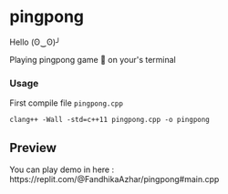 # pingpong
Hello (ʘ‿ʘ)╯

Playing pingpong game 🏓 on your's terminal 

<h3> Usage </h3>

First compile file `pingpong.cpp`

```
clang++ -Wall -std=c++11 pingpong.cpp -o pingpong
```

## Preview

<p>You can play demo in here : https://replit.com/@FandhikaAzhar/pingpong#main.cpp</p>

